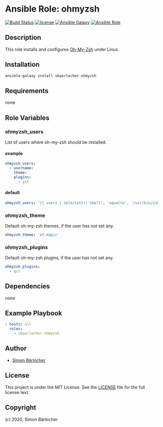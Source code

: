 # Ansible Role: ohmyzsh

[![Build Status](https://img.shields.io/travis/sbaerlocher/ansible.ohmyzsh.svg?branch=master&style=popout-square)](https://travis-ci.org/sbaerlocher/ansible.ohmyzsh) [![license](https://img.shields.io/github/license/mashape/apistatus.svg?style=popout-square)](https://sbaerlo.ch/licence) [![Ansible Galaxy](https://img.shields.io/badge/ansible--galaxy-ohmyzsh-blue.svg?style=popout-square)](https://galaxy.ansible.com/sbaerlocher/ohmyzsh) [![Ansible Role](https://img.shields.io/ansible/role/d/id.svg?style=popout-square)](https://galaxy.ansible.com/sbaerlocher/ohmyzsh)

## Description

This role installs and configures [Oh-My-Zsh](http://ohmyz.sh/) under Linux.

## Installation

```bash
ansible-galaxy install sbaerlocher.ohmyzsh
```

## Requirements

none

## Role Variables

### ohmyzsh_users

List of users where oh-my-zsh should be installed.

#### example

```yml
ohmyzsh_users:
  - username:
    theme:
    plugins:
      - git
```

#### default

```yml
ohmyzsh_users: "{{ users | selectattr('shell', 'equalto', '/usr/bin/zsh' ) | list }}"
```

### ohmyzsh_theme

Default oh-my-zsh themes, if the user has not set any.

```yml
ohmyzsh_theme: 'af-magic'
```

### ohmyzsh_plugins

Default oh-my-zsh plugins, if the user has not set any.

```yml
ohmyzsh_plugins:
  - git
```

## Dependencies

none

## Example Playbook

```yml
- hosts: all
  roles:
    - sbaerlocher.ohmyzsh
```

## Author

- [Simon Bärlocher](https://sbaerlocher.ch)

## License

This project is under the MIT License. See the [LICENSE](https://sbaerlo.ch/licence) file for the full license text.

## Copyright

(c) 2020, Simon Bärlocher
